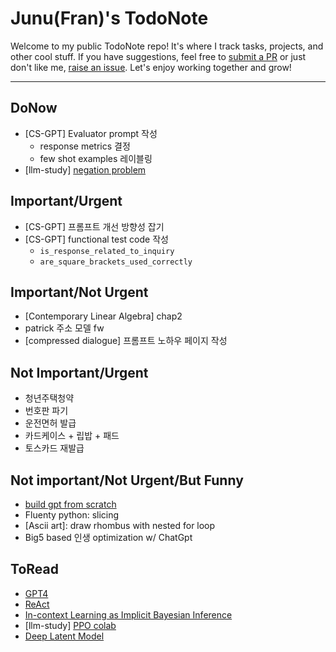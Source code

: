 # Junu(Fran)'s TodoNote
Welcome to my public TodoNote repo! It's where I track tasks, projects, and other cool stuff. If you have suggestions, feel free to [submit a PR](https://github.com/junuMoon/TodoNote/pulls) or just don't like me, [raise an issue](https://github.com/junuMoon/TodoNote/issues). Let's enjoy working together and grow!

---

## DoNow
- [CS-GPT] Evaluator prompt 작성
    - response metrics 결정
    - few shot examples 레이블링
- [llm-study] [negation problem](https://arxiv.org/pdf/2209.12711.pdf) 
    
## Important/Urgent
- [CS-GPT] 프롬프트 개선 방향성 잡기
- [CS-GPT] functional test code 작성
    - `is_response_related_to_inquiry`
    - `are_square_brackets_used_correctly`

## Important/Not Urgent
- [Contemporary Linear Algebra] chap2
- patrick 주소 모델 fw 
- [compressed dialogue] 프롬프트 노하우 페이지 작성

## Not Important/Urgent
- 청년주택청약
- 번호판 파기
- 운전면허 발급
- 카드케이스 + 립밥 + 패드
- 토스카드 재발급

## Not important/Not Urgent/But Funny
- [build gpt from scratch](https://youtu.be/kCc8FmEb1nY)
- Fluenty python: slicing
- [Ascii art]: draw rhombus with nested for loop
- Big5 based 인생 optimization w/ ChatGpt

## ToRead
- [GPT4](https://arxiv.org/pdf/2303.08774.pdf)
- [ReAct](https://arxiv.org/pdf/2210.03629.pdf)
- [In-context Learning as Implicit Bayesian Inference](https://arxiv.org/pdf/2111.02080.pdf) 
- [llm-study] [PPO colab](https://colab.research.google.com/drive/1tHY9HldOkZjjhdjbAOzY9wVxLtAuDLdl?usp=sharing) 
- [Deep Latent Model](https://arxiv.org/pdf/1812.06834.pdf)
